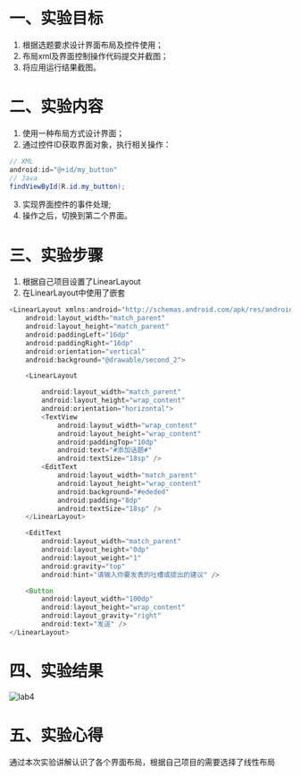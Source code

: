 # 一、实验目标
1. 根据选题要求设计界面布局及控件使用；
2. 布局xml及界面控制操作代码提交并截图；
3. 将应用运行结果截图。
# 二、实验内容
1. 使用一种布局方式设计界面；
2. 通过控件ID获取界面对象，执行相关操作：
```java
// XML
android:id="@+id/my_button"
// Java
findViewById(R.id.my_button);
```
3. 实现界面控件的事件处理;
4. 操作之后，切换到第二个界面。
# 三、实验步骤
1. 根据自己项目设置了LinearLayout
2. 在LinearLayout中使用了嵌套
```java
<LinearLayout xmlns:android="http://schemas.android.com/apk/res/android"
    android:layout_width="match_parent"
    android:layout_height="match_parent"
    android:paddingLeft="16dp"
    android:paddingRight="16dp"
    android:orientation="vertical"
    android:background="@drawable/second_2">

    <LinearLayout

        android:layout_width="match_parent"
        android:layout_height="wrap_content"
        android:orientation="horizontal">
        <TextView
            android:layout_width="wrap_content"
            android:layout_height="wrap_content"
            android:paddingTop="10dp"
            android:text="#添加话题#"
            android:textSize="18sp" />
        <EditText
            android:layout_width="match_parent"
            android:layout_height="wrap_content"
            android:background="#ededed"
            android:padding="8dp"
            android:textSize="18sp" />
    </LinearLayout>

    <EditText
        android:layout_width="match_parent"
        android:layout_height="0dp"
        android:layout_weight="1"
        android:gravity="top"
        android:hint="请输入你要发表的吐槽或提出的建议" />

    <Button
        android:layout_width="100dp"
        android:layout_height="wrap_content"
        android:layout_gravity="right"
        android:text="发送" />
</LinearLayout>
```
# 四、实验结果
![lab4](https://raw.githubusercontent.com/ccc2020916/android-labs-2020/master/students/net1814080903132/lab4.png)
# 五、实验心得
通过本次实验讲解认识了各个界面布局，根据自己项目的需要选择了线性布局
